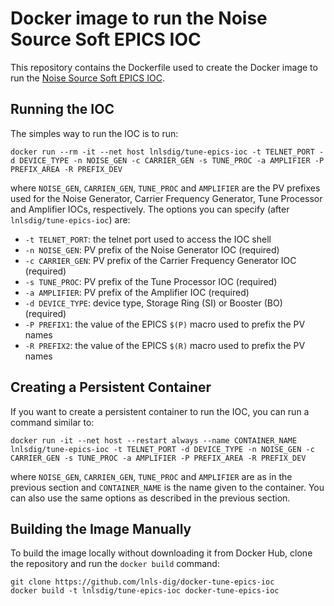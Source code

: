 Docker image to run the Noise Source Soft EPICS IOC
==================================================================

This repository contains the Dockerfile used to create the Docker image to run the
[Noise Source Soft EPICS IOC](https://github.com/lnls-dig/tune-epics-ioc).

## Running the IOC

The simples way to run the IOC is to run:

    docker run --rm -it --net host lnlsdig/tune-epics-ioc -t TELNET_PORT -d DEVICE_TYPE -n NOISE_GEN -c CARRIER_GEN -s TUNE_PROC -a AMPLIFIER -P PREFIX_AREA -R PREFIX_DEV

where `NOISE_GEN`, `CARRIEN_GEN`, `TUNE_PROC` and `AMPLIFIER`
are the PV prefixes used for the Noise Generator, Carrier
Frequency Generator, Tune Processor and Amplifier IOCs, respectively.
The options you can specify (after `lnlsdig/tune-epics-ioc`) are:

- `-t TELNET_PORT`: the telnet port used to access the IOC shell
- `-n NOISE_GEN`: PV prefix of the Noise Generator IOC (required)
- `-c CARRIER_GEN`: PV prefix of the Carrier Frequency Generator IOC (required)
- `-s TUNE_PROC`: PV prefix of the Tune Processor IOC (required)
- `-a AMPLIFIER`: PV prefix of the Amplifier IOC (required)
- `-d DEVICE_TYPE`: device type, Storage Ring (SI) or Booster (BO) (required)
- `-P PREFIX1`: the value of the EPICS `$(P)` macro used to prefix the PV names
- `-R PREFIX2`: the value of the EPICS `$(R)` macro used to prefix the PV names

## Creating a Persistent Container

If you want to create a persistent container to run the IOC, you can run a
command similar to:

    docker run -it --net host --restart always --name CONTAINER_NAME lnlsdig/tune-epics-ioc -t TELNET_PORT -d DEVICE_TYPE -n NOISE_GEN -c CARRIER_GEN -s TUNE_PROC -a AMPLIFIER -P PREFIX_AREA -R PREFIX_DEV

where `NOISE_GEN`, `CARRIEN_GEN`, `TUNE_PROC` and `AMPLIFIER` are as in the previous
section and `CONTAINER_NAME` is the name given to the container. You can also use
the same options as described in the previous section.

## Building the Image Manually

To build the image locally without downloading it from Docker Hub, clone the
repository and run the `docker build` command:

    git clone https://github.com/lnls-dig/docker-tune-epics-ioc
    docker build -t lnlsdig/tune-epics-ioc docker-tune-epics-ioc

